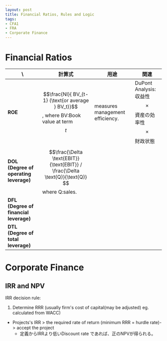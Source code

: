 ```yaml
---
layout: post
title: Financial Ratios, Rules and Logic　
tags: 
- CFA1
- FRA
- Corporate Finance
---
```

<script src="https://cdn.mathjax.org/mathjax/latest/MathJax.js?config=TeX-AMS-MML_HTMLorMML" type="text/javascript"></script>

# Financial Ratios

 \  | 計算式 | 用途　| 関連
----|----|----|----| 
**ROE** | $$\frac{NI}{ BV_{t-1} (\text{or average } BV_t)}$$ , where BV:Book value at term $$t$$ | measures management efficiency. | DuPont Analysis: 収益性 $$\times$$ 資産の効率性 $$\times$$ 財政状態
**DOL (Degree of operating leverage)** |  $$\frac{\Delta \text{EBIT}}{\text{EBIT}} / \frac{\Delta \text{Q}}{\text{Q}} $$ where Q:sales.
**DFL (Degree of financial leverage)** |  
**DTL (Degree of total leverage)** |  


# Corporate Finance
## IRR and NPV
IRR decision rule:
1. Determine RRR (usually firm's cost of capital(may be adjusted) eg. calculated from WACC)
- Projects's IRR > the required rate of return (minimum RRR = hurdle rate)-> accept the project 
    - 定義からIRRより低いDiscount rate であれば、正のNPVが得られる。